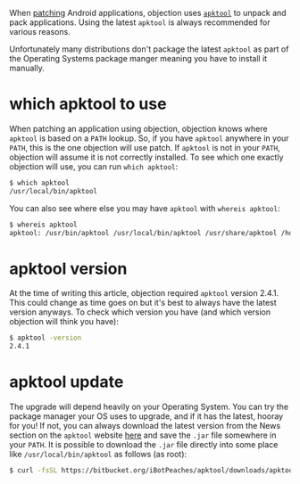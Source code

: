 When [patching](Patching-Android-Applications) Android applications, objection uses [`apktool`](https://ibotpeaches.github.io/Apktool/) to unpack and pack applications. Using the latest `apktool` is always recommended for various reasons.

Unfortunately many distributions don't package the latest `apktool` as part of the Operating Systems package manger meaning you have to install it manually.

# which apktool to use

When patching an application using objection, objection knows where `apktool` is based on a `PATH` lookup. So, if you have `apktool` anywhere in your `PATH`, this is the one objection will use patch. If `apktool` is not in your `PATH`, objection will assume it is not correctly installed. To see which one exactly objection will use, you can run `which apktool`:

```bash
$ which apktool
/usr/local/bin/apktool
```

You can also see where else you may have `apktool` with `whereis apktool`:

```bash
$ whereis apktool
apktool: /usr/bin/apktool /usr/local/bin/apktool /usr/share/apktool /home/user/.local/bin/apktool /usr/share/man/man1/apktool.1.gz
```

# apktool version

At the time of writing this article, objection required `apktool` version 2.4.1. This could change as time goes on but it's best to always have the latest version anyways. To check which version you have (and which version objection will think you have):

```bash
$ apktool -version
2.4.1
```

# apktool update

The upgrade will depend heavily on your Operating System. You can try the package manager your OS uses to upgrade, and if it has the latest, hooray for you! If not, you can always download the latest version from the News section on the `apktool` website [here](https://ibotpeaches.github.io/Apktool/) and save the `.jar` file somewhere in your `PATH`. It is possible to download the `.jar` file directly into some place like `/usr/local/bin/apktool` as follows (as root):

```bash
$ curl -fsSL https://bitbucket.org/iBotPeaches/apktool/downloads/apktool_2.4.1.jar -o /usr/local/bin/apktool
```